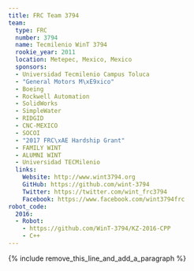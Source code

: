 ```yaml
---
title: FRC Team 3794
team:
  type: FRC
  number: 3794
  name: Tecmilenio WinT 3794
  rookie_year: 2011
  location: Metepec, Mexico, Mexico
  sponsors:
  - Universidad Tecmilenio Campus Toluca
  - "General Motors M\xE9xico"
  - Boeing
  - Rockwell Automation
  - SolidWorks
  - SimpleWater
  - RIDGID
  - CNC-MEXICO
  - SOCOI
  - "2017 FRC\xAE Hardship Grant"
  - FAMILY WINT
  - ALUMNI WINT
  - Universidad TECMilenio
  links:
    Website: http://www.wint3794.org
    GitHub: https://github.com/wint-3794
    Twitter: https://twitter.com/wint_frc3794
    Facebook: https://www.facebook.com/wint3794frc
robot_code:
  2016:
  - Robot:
    - https://github.com/WinT-3794/KZ-2016-CPP
    - C++
---
```


{% include remove_this_line_and_add_a_paragraph %}